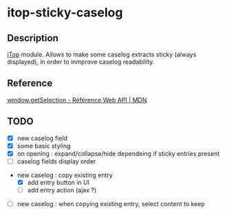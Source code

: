 # itop-sticky-caselog


## Description

[iTop](https://gihub.com/Combodo/iTop) module. Allows to make some caselog extracts sticky (always displayed), in order to inmprove
 caselog readability.  


## Reference

[window.getSelection - Référence Web API | MDN](https://developer.mozilla.org/fr/docs/Web/API/Window/getSelection)


## TODO

- [X] new caselog field
- [X] some basic styling
- [X] on opening : expand/collapse/hide dependeing if sticky entries present
- [ ] caselog fields display order
- new caselog : copy existing entry
    - [X] add entry button in UI
    - [ ] add entry action (ajax ?)
- [ ] new caselog : when copying existing entry, select content to keep
